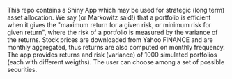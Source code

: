 This repo contains a Shiny App which may be used for strategic (long term) asset allocation.
We say (or Markowitz said!) that a portfolio is efficient when it gives the "maximum return for a given risk, or minimum risk for given return", where the risk of a portfolio is measured by the variance of the returns. 
Stock prices are downloaded from Yahoo FINANCE and are monthly aggregated,  thus returns are also computed on monthly frequency.
The app provides returns and risk (variance) of 1000 simulated portfolios (each with different weigths). 
The user can choose among a set of possible securities. 
